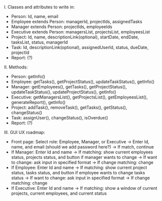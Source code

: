 I. Classes and attributes to write in:
- Person: Id, name, email
- Employee extends Person: managerId, projectIds, assignedTasks
- Manager extends Person: projectIds, employeeIds
- Executive extends Person: managersList, projectsList, employeesList
- Project: Id, name, descriptionLink(optional), startDate, endDate, tasksList, status, managerId
- Task: Id, descriptionLink(optional), assignedUserId, status, dueDate, projectId
- Report: (?)

II. Methods:
- Person: getInfo()
- Employee: getTasks(), getProjectStatus(), updateTaskStatus(), getInfo()
- Manager: getEmployees(), getTasks(), getProjectStatus(), updateTaskStatus(), updateProjectStatus(), getInfo()
- Executive: getManagersList(), getProjectsList(), getEmployeesList(), generateReport(), getInfo()
- Project: addTask(), removeTask(), getTasks(), getStatus(), changeStatus()
- Task: assignUser(), changeStatus(), isOverdue()
- Report: (?)

III. GUI UX roadmap:
- Front page: Select role: Employee, Manager, or Executive -> Enter Id, name, and email (should we add password here?) -> If match, continue
- If Manager: Enter Id and name -> If matching: show current employees status, projects status, and button if manager wants to change -> If want to change: ask input in specified format -> If change matching: change
- If Employee: Enter Id and name -> If matching: show current project status, tasks status, and button if employee wants to change tasks status -> If want to change: ask input in specified format -> If change matching: change
- If Executive: Enter Id and name -> If matching: show a window of current projects, current employees, and current status 
